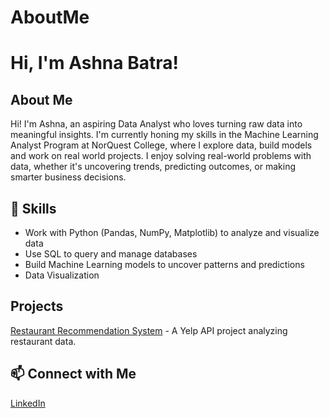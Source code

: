 # AboutMe
# Hi, I'm Ashna Batra!   

## About Me  
Hi! I'm Ashna, an aspiring Data Analyst who loves turning raw data into meaningful insights. I'm currently honing my skills in the Machine Learning Analyst Program at NorQuest College, where I explore data, build models and work on real world projects.
I enjoy solving real-world problems with data, whether it's uncovering trends, predicting outcomes, or making smarter business decisions. 

## 🔧 Skills  
- Work with Python (Pandas, NumPy, Matplotlib) to analyze and visualize data
- Use SQL to query and manage databases
- Build Machine Learning models to uncover patterns and predictions
- Data Visualization  

## Projects  
[Restaurant Recommendation System]() - A Yelp API project analyzing restaurant data.  

## 📫 Connect with Me   
[LinkedIn](https://linkedin.com/in/ashna-batra)  
